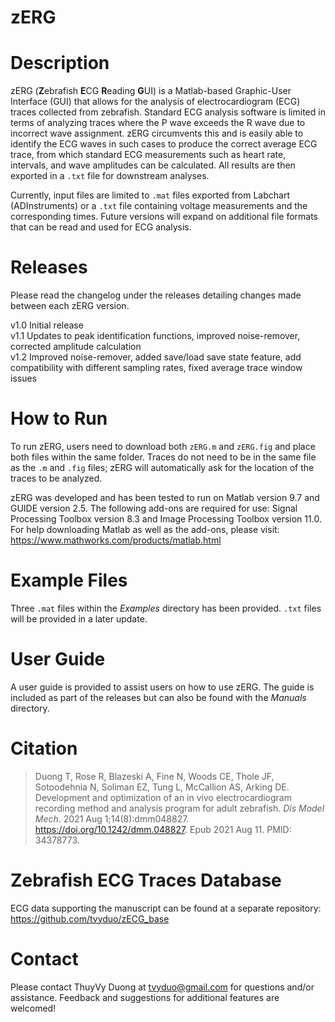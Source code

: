 # zERG

# Description
zERG (**Z**ebrafish **E**CG **R**eading **G**UI) is a Matlab-based Graphic-User Interface (GUI) that allows for the analysis of electrocardiogram (ECG) traces collected from zebrafish. Standard ECG analysis software is limited in terms of analyzing traces where the P wave exceeds the R wave due to incorrect wave assignment. zERG circumvents this and is easily able to identify the ECG waves in such cases to produce the correct average ECG trace, from which standard ECG measurements such as heart rate, intervals, and wave amplitudes can be calculated. All results are then exported in a `.txt` file for downstream analyses.

Currently, input files are limited to `.mat` files exported from Labchart (ADInstruments) or a `.txt` file containing voltage measurements and the corresponding times. Future versions will expand on additional file formats that can be read and used for ECG analysis.

# Releases
Please read the changelog under the releases detailing changes made between each zERG version.

v1.0 Initial release <br>
v1.1 Updates to peak identification functions, improved noise-remover, corrected amplitude calculation <br>
v1.2 Improved noise-remover, added save/load save state feature, add compatibility with different sampling rates, fixed average trace window issues <br>

# How to Run
To run zERG, users need to download both `zERG.m` and `zERG.fig` and place both files within the same folder. Traces do not need to be in the same file as the `.m` and `.fig` files; zERG will automatically ask for the location of the traces to be analyzed.

zERG was developed and has been tested to run on Matlab version 9.7 and GUIDE version 2.5. The following add-ons are required for use: Signal Processing Toolbox version 8.3 and Image Processing Toolbox version 11.0. For help downloading Matlab as well as the add-ons, please visit: https://www.mathworks.com/products/matlab.html

# Example Files
Three `.mat` files within the *Examples* directory has been provided. `.txt` files will be provided in a later update.

# User Guide
A user guide is provided to assist users on how to use zERG. The guide is included as part of the releases but can also be found with the *Manuals* directory.

# Citation
>Duong T, Rose R, Blazeski A, Fine N, Woods CE, Thole JF, Sotoodehnia N, Soliman EZ, Tung L, McCallion AS, Arking DE. Development and optimization of an in vivo electrocardiogram recording method and analysis program for adult zebrafish. *Dis Model Mech*. 2021 Aug 1;14(8):dmm048827. https://doi.org/10.1242/dmm.048827. Epub 2021 Aug 11. PMID: 34378773.

# Zebrafish ECG Traces Database
ECG data supporting the manuscript can be found at a separate repository: https://github.com/tvyduo/zECG_base

# Contact
Please contact ThuyVy Duong at tvyduo@gmail.com for questions and/or assistance. Feedback and suggestions for additional features are welcomed!
